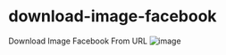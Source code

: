 # download-image-facebook
Download Image Facebook From URL
![image](https://user-images.githubusercontent.com/29817167/226095107-527f2c91-d08e-4fd6-a16b-20c150edcc50.png)
